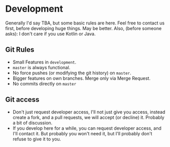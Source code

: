 # Development

Generally I'd say TBA, but some basic rules are here. Feel free to contact us first, before developing huge things. May be better.
Also, (before someone asks): I don't care if you use Kotlin or Java.


## Git Rules
 - Small Features in `development`.
 - `master` is always functional.
 - No force pushes (or modifying the git history) on `master`.
 - Bigger features on own branches. Merge only via Merge Request.
 - No commits directly on `master`

## Git access
 - Don't just request developer access, I'll not just give you access, instead create a fork, and a pull requests, we will accept (or decline) it. Probably a bit of discussion.
 - If you develop here for a while, you can request developer access, and I'll contact it. But probably you won't need it, but I'll probably don't refuse to give it to you.
 
